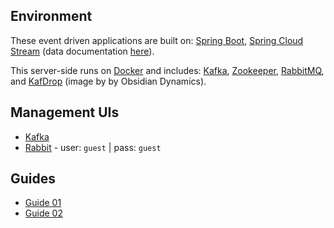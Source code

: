 ## Environment

These event driven applications are built on: [Spring Boot][boot], [Spring Cloud Stream][stream-docs] (data documentation [here][stream-docs-data]).

This server-side runs on [Docker][docker] and includes: [Kafka][kafka], [Zookeeper][zookeeper], [RabbitMQ][rabbit], and [KafDrop][kafdrop] (image by by Obsidian Dynamics).

## Management UIs
- [Kafka][kafka-mng]
- [Rabbit][rabbit-mng] - user: `guest` | pass: `guest`

## Guides
- [Guide 01][guide-01] 
- [Guide 02][guide-02] 

[stream-docs]: https://docs.spring.io/spring-cloud-stream/docs/current/reference/html/
[stream-docs-data]: https://docs.spring.io/spring-cloud-stream/docs/current/reference/html/spring-cloud-stream.html#_programming_model
[boot]: https://spring.io/projects/spring-boot
[stream]: https://spring.io/projects/spring-cloud-stream
[maven]: https://maven.apache.org
[java]: https://adoptopenjdk.net
[docker]: https://www.docker.com
[kafka]: https://kafka.apache.org
[zookeeper]: https://zookeeper.apache.org
[rabbit]: https://www.rabbitmq.com

[zookeper-docker]: https://hub.docker.com/_/zookeeper
[cp-zookeper-docker]: https://hub.docker.com/r/confluentinc/cp-zookeeper

[kafka-docker]: https://hub.docker.com/r/bitnami/kafka
[cp-kafka-docker]: https://hub.docker.com/r/confluentinc/cp-kafka
[kafdrop-docker]: https://hub.docker.com/r/obsidiandynamics/kafdrop
[kafdrop]: https://hub.docker.com/r/obsidiandynamics/kafdrop

[rabbit-docker]: https://hub.docker.com/_/rabbitmq

[guide-01]: https://benwilcock.github.io/spring-cloud-stream-demo
[guide-02]: https://medium.com/geekculture/spring-cloud-streams-with-functional-programming-model-93d49696584c

[kafka-mng]: http://localhost:9000
[rabbit-mng]: http://localhost:15672
